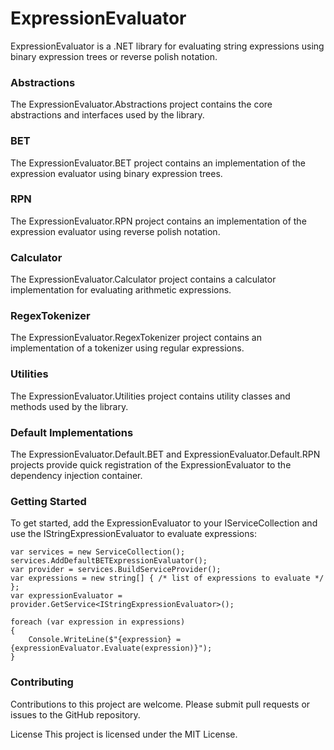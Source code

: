 # ExpressionEvaluator
ExpressionEvaluator is a .NET library for evaluating string expressions using binary expression trees or reverse polish notation.

### Abstractions
The ExpressionEvaluator.Abstractions project contains the core abstractions and interfaces used by the library.

### BET
The ExpressionEvaluator.BET project contains an implementation of the expression evaluator using binary expression trees.

### RPN
The ExpressionEvaluator.RPN project contains an implementation of the expression evaluator using reverse polish notation.

### Calculator
The ExpressionEvaluator.Calculator project contains a calculator implementation for evaluating arithmetic expressions.

### RegexTokenizer
The ExpressionEvaluator.RegexTokenizer project contains an implementation of a tokenizer using regular expressions.

### Utilities
The ExpressionEvaluator.Utilities project contains utility classes and methods used by the library.

### Default Implementations
The ExpressionEvaluator.Default.BET and ExpressionEvaluator.Default.RPN projects provide quick registration of the ExpressionEvaluator to the dependency injection container.

### Getting Started
To get started, add the ExpressionEvaluator to your IServiceCollection and use the IStringExpressionEvaluator to evaluate expressions:

```
var services = new ServiceCollection();
services.AddDefaultBETExpressionEvaluator();
var provider = services.BuildServiceProvider();
var expressions = new string[] { /* list of expressions to evaluate */ };
var expressionEvaluator = provider.GetService<IStringExpressionEvaluator>();

foreach (var expression in expressions)
{
    Console.WriteLine($"{expression} = {expressionEvaluator.Evaluate(expression)}");
}
```

### Contributing
Contributions to this project are welcome. Please submit pull requests or issues to the GitHub repository.

License
This project is licensed under the MIT License.
